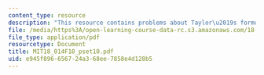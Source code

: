 ```yaml
---
content_type: resource
description: "This resource contains problems about Taylor\u2019s formula and limits."
file: /media/https%3A/open-learning-course-data-rc.s3.amazonaws.com/18-014-calculus-with-theory-fall-2010/e945f896656724a368ee7858e4d128b5_MIT18_014F10_pset10.pdf
file_type: application/pdf
resourcetype: Document
title: MIT18_014F10_pset10.pdf
uid: e945f896-6567-24a3-68ee-7858e4d128b5
---
```

